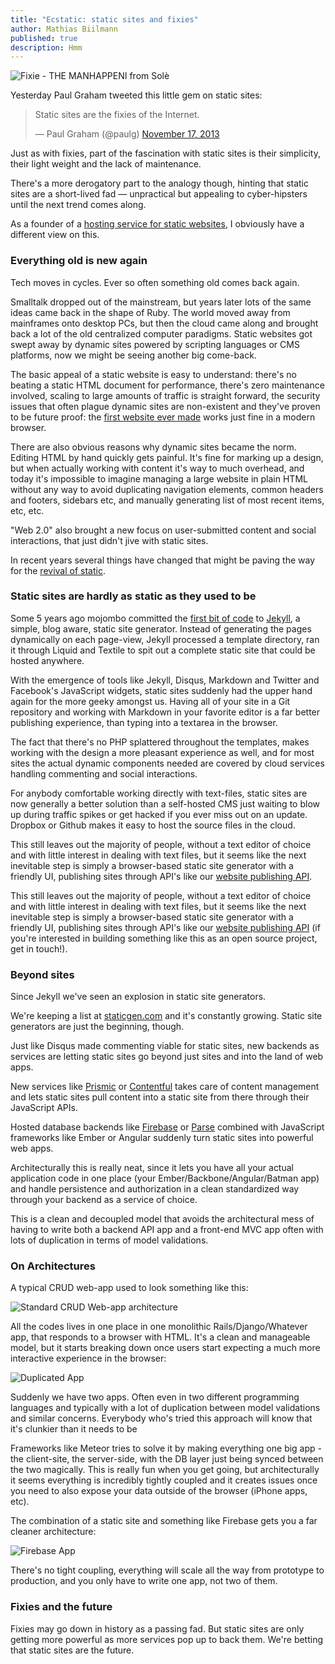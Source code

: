 ```yaml
---
title: "Ecstatic: static sites and fixies"
author: Mathias Biilmann
published: true
description: Hmm
---
```


![Fixie - THE MANHAPPENI from Solè](/img/posts/fixie.jpg)

Yesterday Paul Graham tweeted this little gem on static sites:

<blockquote class="twitter-tweet"><p>Static sites are the fixies of the Internet.</p>&mdash; Paul Graham (@paulg) <a href="https://twitter.com/paulg/statuses/402205795552489472">November 17, 2013</a></blockquote>

Just as with fixies, part of the fascination with static sites is their simplicity, their light weight and the lack of maintenance.

There's a more derogatory part to the analogy though, hinting that static sites are a short-lived fad — unpractical but appealing to cyber-hipsters until the next trend comes along.

As a founder of a [hosting service for static websites](https://www.bitballoon.com), I obviously have a different view on this.

### Everything old is new again

Tech moves in cycles. Ever so often something old comes back again.

Smalltalk dropped out of the mainstream, but years later lots of the same ideas came back in the shape of Ruby. The world moved away from mainframes onto desktop PCs, but then the cloud came along and brought back a lot of the old centralized computer paradigms. Static websites got swept away by dynamic sites powered by scripting languages or CMS platforms, now we might be seeing another big come-back.

The basic appeal of a static website is easy to understand: there's no beating a static HTML document for performance, there's zero maintenance involved, scaling to large amounts of traffic is straight forward, the security issues that often plague dynamic sites are non-existent and they've proven to be future proof: the [first website ever made](http://www.w3.org/History/19921103-hypertext/hypertext/WWW/TheProject.html) works just fine in a modern browser.

There are also obvious reasons why dynamic sites became the norm. Editing HTML by hand quickly gets painful. It's fine for marking up a design, but when actually working with content it's way to much overhead, and today it's impossible to imagine managing a large website in plain HTML without any way to avoid duplicating navigation elements, common headers and footers, sidebars etc, and manually generating list of most recent items, etc, etc.

"Web 2.0" also brought a new focus on user-submitted content and social interactions, that just didn't jive with static sites.

In recent years several things have changed that might be paving the way for the [revival of static](http://carrot.is/coding/static).

### Static sites are hardly as static as they used to be

Some 5 years ago mojombo committed the [first bit of code](https://github.com/mojombo/jekyll/commit/d189e05d236769c1e5594af9db4d6eacb86fc16e) to [Jekyll](https://github.com/mojombo/jekyll), a simple, blog aware, static site generator. Instead of generating the pages dynamically on each page-view, Jekyll processed a template directory, ran it through Liquid and Textile to spit out a complete static site that could be hosted anywhere.

With the emergence of tools like Jekyll, Disqus, Markdown and Twitter and Facebook's JavaScript widgets, static sites suddenly had the upper hand again for the more geeky amongst us. Having all of your site in a Git repository and working with Markdown in your favorite editor is a far better publishing experience, than typing into a textarea in the browser.

The fact that there's no PHP splattered throughout the templates, makes working with the design a more pleasant experience as well, and for most sites the actual dynamic components needed are covered by cloud services handling commenting and social interactions.

For anybody comfortable working directly with text-files, static sites are now generally a better solution than a self-hosted CMS just waiting to blow up during traffic spikes or get hacked if you ever miss out on an update. Dropbox or Github makes it easy to host the source files in the cloud.

This still leaves out the majority of people, without a text editor of choice and with little interest in dealing with text files, but it seems like the next inevitable step is simply a browser-based static site generator with a friendly UI, publishing sites through API's like our [website publishing API](https://www.bitballoon.com/docs/api).

This still leaves out the majority of people, without a text editor of choice and with little interest in dealing with text files, but it seems like the next inevitable step is simply a browser-based static site generator with a friendly UI, publishing sites through API's like our [website publishing API](https://www.bitballoon.com/docs/api) (if you're interested in building something like this as an open source project, get in touch!).

### Beyond sites

Since Jekyll we've seen an explosion in static site generators.

We're keeping a list at [staticgen.com](http://staticgen.com/) and it's constantly growing. Static site generators are just the beginning, though.

Just like Disqus made commenting viable for static sites, new backends as services are letting static sites go beyond just sites and into the land of web apps.

New services like [Prismic](https://prismic.io/) or [Contentful](https://www.contentful.com/) takes care of content management and lets static sites pull content into a static site from there through their JavaScript APIs.

Hosted database backends like [Firebase](https://www.firebase.com/) or [Parse](https://parse.com/) combined with JavaScript frameworks like Ember or Angular suddenly   turn static sites into powerful web apps.

Architecturally this is really neat, since it lets you have all your actual application code in one place (your Ember/Backbone/Angular/Batman app) and handle persistence and authorization in a clean standardized way through your backend as a service of choice.

This is a clean and decoupled model that avoids the architectural mess of having to write both a backend API app and a front-end MVC app often with lots of duplication in terms of model validations.

### On Architectures

A typical CRUD web-app used to look something like this:

![Standard CRUD Web-app architecture](/img/posts/standard-app.png)

All the codes lives in one place in one monolithic Rails/Django/Whatever app, that responds to a browser with HTML. It's a clean and manageable model, but it starts breaking down once users start expecting a much more interactive experience in the browser:

![Duplicated App](/img/posts/browser-server-app.png)

Suddenly we have two apps. Often even in two different programming languages and typically with a lot of duplication between model validations and similar concerns. Everybody who's tried this approach will know that it's clunkier than it needs to be

Frameworks like Meteor tries to solve it by making everything one big app - the client-site, the server-side, with the DB layer just being synced between the two magically. This is really fun when you get going, but architecturally it seems everything is incredibly tightly coupled and it creates issues once you need to also expose your data outside of the browser (iPhone apps, etc).

The combination of a static site and something like Firebase gets you a far cleaner architecture:

![Firebase App](/img/posts/firebase-app.png)

There's no tight coupling, everything will scale all the way from prototype to production, and you only have to write one app, not two of them.

### Fixies and the future

Fixies may go down in history as a passing fad. But static sites are only getting more powerful as more services pop up to back them. We're betting that static sites are the future.